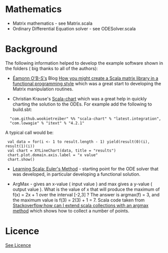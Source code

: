 # Mathematics

- Matrix mathematics - see Matrix.scala
- Ordinary Differential Equation solver - see ODESolver.scala

# Background

The following information helped to develop the example software shown in the folders ( big thanks to all of the
authors):

* [Éamonn O'B-S's](https://medium.com/@eob) Blog [How you might create a Scala matrix library in a functional
programming style](https://medium.com/@eob/how-you-might-create-a-scala-matrix-library-in-a-functional-programming-style-760f8bf6ee6)
which was a great start to developing the Matrix manipulation routines.

* Christian Krause's [Scala-chart](https://github.com/wookietreiber/scala-chart) which was a great help in quickly charting the
solution to the ODEs. For example add the following to build.sbt:

<pre><code>  "com.github.wookietreiber" %% "scala-chart" % "latest.integration",
  "com.lowagie" % "itext" % "4.2.1"
</code></pre>

A typical call would be:

<pre><code> val data = for(i <- 1 to result.length - 1) yield(result(0)(i), result(1)(i))
 val chart = XYLineChart(data, title = "results")
 chart.plot.domain.axis.label = "x value"
 chart.show()
</code></pre>

* [Learning Scala: Euler's Method](http://lovehateubuntu.blogspot.co.uk/2009/11/learning-scala-eulers-method.html) - starting point for the
ODE solver that was developed, in particular developing a functional solution.

* ArgMax - gives an x-value ( input value ) and max gives a y-value ( output value ). What is the value of x that will produce the maximum of f(x) = 2x + 1 over the interval [-2,3] ? The answer is argmax(f) = 3, and the maximum value is f(3) = 2(3) + 1 = 7. Scala code taken from [Stackoverflow:how can I extend scala collections with an argmax method](http://stackoverflow.com/questions/3050557/how-can-i-extend-scala-collections-with-an-argmax-method) which shows how to collect a number of points.

# Licence

[See Licence](/LICENSE)
